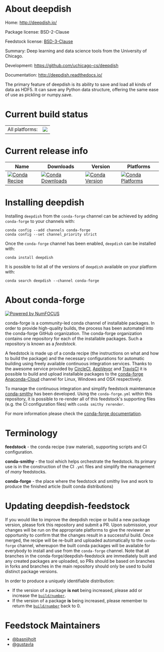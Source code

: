 About deepdish
==============

Home: http://deepdish.io/

Package license: BSD-2-Clause

Feedstock license: [BSD-3-Clause](https://github.com/conda-forge/deepdish-feedstock/blob/master/LICENSE.txt)

Summary: Deep learning and data science tools from the University of Chicago.

Development: https://github.com/uchicago-cs/deepdish

Documentation: http://deepdish.readthedocs.io/

The primary feature of deepdish is its ability to save and load
all kinds of data as HDF5. It can save any Python data structure,
offering the same ease of use as pickling or numpy.save.


Current build status
====================


<table><tr><td>All platforms:</td>
    <td>
      <a href="https://dev.azure.com/conda-forge/feedstock-builds/_build/latest?definitionId=5087&branchName=master">
        <img src="https://dev.azure.com/conda-forge/feedstock-builds/_apis/build/status/deepdish-feedstock?branchName=master">
      </a>
    </td>
  </tr>
</table>

Current release info
====================

| Name | Downloads | Version | Platforms |
| --- | --- | --- | --- |
| [![Conda Recipe](https://img.shields.io/badge/recipe-deepdish-green.svg)](https://anaconda.org/conda-forge/deepdish) | [![Conda Downloads](https://img.shields.io/conda/dn/conda-forge/deepdish.svg)](https://anaconda.org/conda-forge/deepdish) | [![Conda Version](https://img.shields.io/conda/vn/conda-forge/deepdish.svg)](https://anaconda.org/conda-forge/deepdish) | [![Conda Platforms](https://img.shields.io/conda/pn/conda-forge/deepdish.svg)](https://anaconda.org/conda-forge/deepdish) |

Installing deepdish
===================

Installing `deepdish` from the `conda-forge` channel can be achieved by adding `conda-forge` to your channels with:

```
conda config --add channels conda-forge
conda config --set channel_priority strict
```

Once the `conda-forge` channel has been enabled, `deepdish` can be installed with:

```
conda install deepdish
```

It is possible to list all of the versions of `deepdish` available on your platform with:

```
conda search deepdish --channel conda-forge
```


About conda-forge
=================

[![Powered by NumFOCUS](https://img.shields.io/badge/powered%20by-NumFOCUS-orange.svg?style=flat&colorA=E1523D&colorB=007D8A)](http://numfocus.org)

conda-forge is a community-led conda channel of installable packages.
In order to provide high-quality builds, the process has been automated into the
conda-forge GitHub organization. The conda-forge organization contains one repository
for each of the installable packages. Such a repository is known as a *feedstock*.

A feedstock is made up of a conda recipe (the instructions on what and how to build
the package) and the necessary configurations for automatic building using freely
available continuous integration services. Thanks to the awesome service provided by
[CircleCI](https://circleci.com/), [AppVeyor](https://www.appveyor.com/)
and [TravisCI](https://travis-ci.com/) it is possible to build and upload installable
packages to the [conda-forge](https://anaconda.org/conda-forge)
[Anaconda-Cloud](https://anaconda.org/) channel for Linux, Windows and OSX respectively.

To manage the continuous integration and simplify feedstock maintenance
[conda-smithy](https://github.com/conda-forge/conda-smithy) has been developed.
Using the ``conda-forge.yml`` within this repository, it is possible to re-render all of
this feedstock's supporting files (e.g. the CI configuration files) with ``conda smithy rerender``.

For more information please check the [conda-forge documentation](https://conda-forge.org/docs/).

Terminology
===========

**feedstock** - the conda recipe (raw material), supporting scripts and CI configuration.

**conda-smithy** - the tool which helps orchestrate the feedstock.
                   Its primary use is in the construction of the CI ``.yml`` files
                   and simplify the management of *many* feedstocks.

**conda-forge** - the place where the feedstock and smithy live and work to
                  produce the finished article (built conda distributions)


Updating deepdish-feedstock
===========================

If you would like to improve the deepdish recipe or build a new
package version, please fork this repository and submit a PR. Upon submission,
your changes will be run on the appropriate platforms to give the reviewer an
opportunity to confirm that the changes result in a successful build. Once
merged, the recipe will be re-built and uploaded automatically to the
`conda-forge` channel, whereupon the built conda packages will be available for
everybody to install and use from the `conda-forge` channel.
Note that all branches in the conda-forge/deepdish-feedstock are
immediately built and any created packages are uploaded, so PRs should be based
on branches in forks and branches in the main repository should only be used to
build distinct package versions.

In order to produce a uniquely identifiable distribution:
 * If the version of a package **is not** being increased, please add or increase
   the [``build/number``](https://docs.conda.io/projects/conda-build/en/latest/resources/define-metadata.html#build-number-and-string).
 * If the version of a package **is** being increased, please remember to return
   the [``build/number``](https://docs.conda.io/projects/conda-build/en/latest/resources/define-metadata.html#build-number-and-string)
   back to 0.

Feedstock Maintainers
=====================

* [@basnijholt](https://github.com/basnijholt/)
* [@gustavla](https://github.com/gustavla/)

